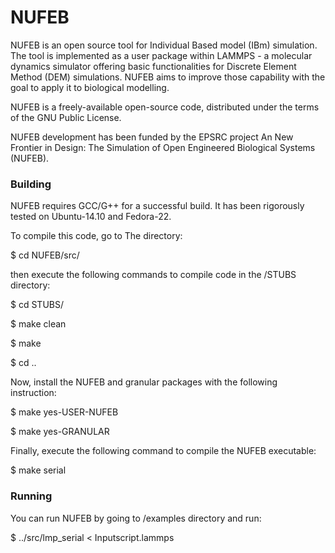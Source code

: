 # NUFEB
NUFEB is an open source tool for Individual Based model (IBm) simulation. 
The tool is implemented as a user package within LAMMPS - 
a molecular dynamics simulator offering basic functionalities for 
Discrete Element Method (DEM) simulations. NUFEB aims to improve those capability
with the goal to apply it to biological modelling.

NUFEB is a freely-available open-source code, distributed under the terms
of the GNU Public License.

NUFEB development has been funded by the EPSRC project An New
Frontier in Design: The Simulation of Open Engineered Biological Systems
(NUFEB).

### Building

NUFEB requires GCC/G++ for a successful build. 
It has been rigorously tested on Ubuntu-14.10 and Fedora-22.

To compile this code, go to The directory:

$ cd NUFEB/src/

then execute the following commands to compile code in the /STUBS directory:

$ cd STUBS/

$ make clean

$ make

$ cd ..

Now, install the NUFEB and granular packages with the following instruction:

$ make yes-USER-NUFEB

$ make yes-GRANULAR

Finally, execute the following
command to compile the NUFEB executable:

$ make serial

### Running

You can run NUFEB by going to /examples directory and run:

$  ../src/lmp_serial < Inputscript.lammps
